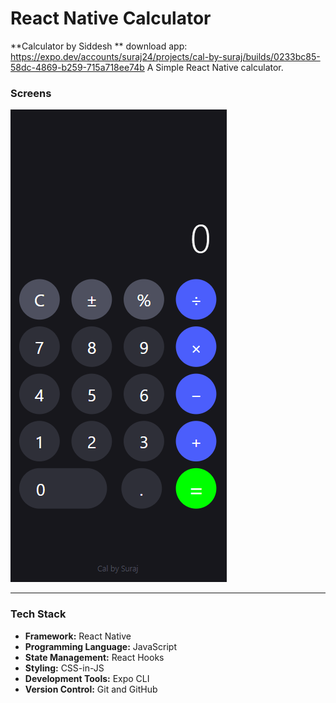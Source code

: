 # React Native Calculator  
**Calculator by Siddesh **
download app:
https://expo.dev/accounts/suraj24/projects/cal-by-suraj/builds/0233bc85-58dc-4869-b259-715a718ee74b 
A Simple React Native calculator.

### Screens
![App Screenshot](assets/images/file_2024-12-27_12.47.33.png)

---

### Tech Stack

- **Framework:** React Native  
- **Programming Language:** JavaScript  
- **State Management:** React Hooks  
- **Styling:** CSS-in-JS  
- **Development Tools:** Expo CLI  
- **Version Control:** Git and GitHub  
